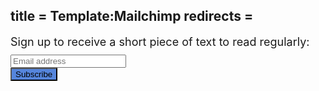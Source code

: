 title = Template:Mailchimp
redirects =
---

<!-- Begin Mailchimp Signup Form -->
<html>
<link href="//cdn-images.mailchimp.com/embedcode/horizontal-slim-10_7.css" rel="stylesheet" type="text/css">
<div id="mc_embed_signup">
  <form action="https://xyz.us19.list-manage.com/subscribe/post?u=bf389f20ff9d24161706b5794&amp;id=67a7da1338" method="post" id="mc-embedded-subscribe-form" name="mc-embedded-subscribe-form" class="validate" target="_blank" novalidate>
    <div id="mc_embed_signup_scroll">
      <div style="font-size:18px;margin-bottom:10px;">Sign up to receive a short piece of text to read regularly:</div>
      <input type="email" value="" name="EMAIL" class="email" id="mce-EMAIL" placeholder="Email address" required>
      <!-- real people should not fill this in and expect good things - do not remove this or risk form bot signups-->
      <div style="position: absolute; left: -5000px;" aria-hidden="true"><input type="text" name="b_bf389f20ff9d24161706b5794_67a7da1338" tabindex="-1" value=""></div>
      <div class="clear"><input type="submit" value="Subscribe" name="subscribe" id="mc-embedded-subscribe" class="button" style="background-color: #5585dc;"></div>
    </div>
  </form>
</div>
</html>